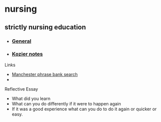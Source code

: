 # nursing
## strictly nursing education

- ### [General](./ANH.md)
- ### [Kozier notes](./practice_book.md)

Links
- [Manchester phrase bank search](https://www.google.com/search?q=manchester+academic+phrasebank&oq=manchester+academic&gs_lcrp=EgZjaHJvbWUqCggAEAAYsQMYgAQyCggAEAAYsQMYgAQyCQgBEEUYORiABDIHCAIQABiABDIHCAMQABiABDIHCAQQABiABDIHCAUQABiABDINCAYQLhivARjHARiABDIHCAcQABiABDIHCAgQABiABDIHCAkQABiABNIBCDU0MjRqMGo3qAIAsAIA&sourceid=chrome&ie=UTF-8)
- 
Reflective Essay
- What did you learn
- What can you do differently if it were to happen again
- If it was a good experience what can you do to do it again or quicker or easy.